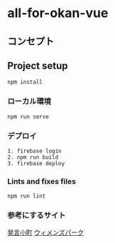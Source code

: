 # all-for-okan-vue

## コンセプト

## Project setup
```
npm install
```

### ローカル環境
```
npm run serve
```

### デプロイ

```
1. firebase login
2. npm run build
3. firebase deploy
```

### Lints and fixes files
```
npm run lint
```

### 参考にするサイト
[発言小町](https://komachi.yomiuri.co.jp/)
[ウィメンズパーク](https://women.benesse.ne.jp/forum/zboca030?CONTENTS_ID=0104010X)
